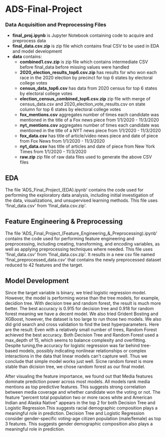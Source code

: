 # ADS-Final-Project


### Data Acquisition and Preprocessing Files
- **final_proj.ipynb** is Jupyter Notebook containing code to acquire and preprocess data
- **final_data.csv.zip** is zip file which contains final CSV to be used in EDA and model development 
- **data** contains:
  - **combined1.csv.zip** is zip file which contains intermediate CSV before final_data before missing values were handled 
  - **2020_election_results_top6.csv.zip** has results for who won each race in the 2020 election by precinct for top 6 states by electoral college votes 
  - **census_data_top6.csv** has data from 2020 census for top 6 states by electoral college votes 
  - **election_census_combined_top6.csv.zip** zip file with merge of census_data.csv and 2020_election_vote_results.csv on state column for top 6 states by electoral college votes 
  - **fox_mentions.csv** aggregates number of times each candidate was mentioned in the title of a Fox news piece from 1/1/2020 - 11/3/2020
  - **nyt_mentions.csv** aggregates number of times each candidate was mentioned in the title of a NYT news piece from 1/1/2020 - 11/3/2020
  - **fox_data.csv** has title of article/video news piece and date of piece from Fox News from 1/1/2020 - 11/3/2020
  - **nyt_data.csv** has title of articles and date of piece from New York Times from 1/1/2020 - 11/3/2020
  -  **raw.zip** zip file of raw data files used to generate the above CSV files 

## EDA
The file 'ADS_Final_Project_(EDA).ipynb' contains the code used for performing the exploratory data analysis, including initial investigation of the data, visualizations, and unsupervised learning methods. This file uses 'final_data.csv' from 'final_data.csv.zip'.

## Feature Engineering & Preprocessing
The file 'ADS_Final_Project_(Feature_Engineering_&_Preprocessing).ipynb' contains the code used for performing feature engineering and preprocessing, including creating, transforming, and encoding variables, as well as applying preprocessing techniques where needed. This file uses 'final_data.csv' from 'final_data.csv.zip'. It results in a new csv file named 'final_preprocessed_data.csv' that contains the newly preprocessed dataset reduced to 42 features and the target.

## Model Development

Since the target variable is binary, we tried logistic regression model. However, the model is performing worse than the tree models, for example, decidion tree. With decision tree and random forest, the result is much more better. The best accuracy is 0.915 for decision tree and 0.918 for random forest meaning we have a decent model. We also tried Grident Bosting and XGBoost, however, the dataset is too large to run those two models. We also did grid search and cross validation to find the best hyperparameters. Here are the result: Even with a relatively small number of trees, Random Forest achieved the best accuracy. Both Decision Tree and Random Forest used a max_depth of 15, which seems to balance complexity and overfitting. Despite tuning,the accuracy for logistic regression was far behind tree-based models, possibly indicating nonlinear relationships or complex interactions in the data that linear models can't capture well.
Thus we conclude that simple model works just well. Sicne random forest is more stable than dicision tree, we chose random forest as our final model.

After visualing the feature importance, we found out that Media features dominate prediction power across most models. All models rank media mentions as top predictive features. This suggests strong correlation between media coverage and whether candidate won the voting or not. The feature "percent total population two or more races white and American Indian and Alaska Native" appears in the top 2 for both Decision Tree and Logistic Regression.This suggests racial demographic composition plays a meaningful role in prediction. Decision Tree and Logistic Regression consider gender-specific voting-age citizen population (male/female) as top 3 features. This suggests gender demographic composition also plays a meaningful role in prediction.




